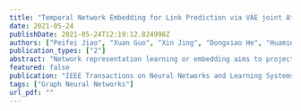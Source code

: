 ```yaml
---
title: "Temporal Network Embedding for Link Prediction via VAE joint Attention Mechanism"
date: 2021-05-24
publishDate: 2021-05-24T12:19:12.824998Z
authors: ["Peifei Jiao", "Xuan Guo", "Xin Jing", "Dongxiao He", "Huaming Wu", "Shirui Pan", "Maoguo Gong", "Wenjun Wang"]
publication_types: ["2"]
abstract: "Network representation learning or embedding aims to project the network into a low-dimensional space that can be devoted to different network tasks, such as node classification, community detection, link prediction, and visualization. Temporal networks are an important type of networks whose topological structure changes over time. Compared with methods on static networks, temporal network embedding methods are facing three challenges: 1) it cannot describe the temporal dependency across network snapshots, 2) the node embedding in the latent space fails to indicate changes in the network topology and 3) it cannot avoid a lot of redundant computation via parameter inheritance on a series of snapshots. To overcome these problems, we propose a novel temporal network embedding method named TVAE, which is based on the Variational Auto-Encoder (VAE) to capture the evolution of temporal networks for link prediction. It not only generates low-dimensional embedding vectors of nodes, but also preserves the dynamic non-linear features of temporal networks. Through the combination of a self-attention mechanism and recurrent neural network, the proposed TVAE can update node representations while keeping the temporal dependency of vectors over time. We utilize parameter inheritance to keep the new embedding close to the previous one, rather than explicitly using regularization, thus it is effective for large-scale networks. We evaluate our model and several baselines on synthetic datasets and real-world networks. The experimental results demonstrate that TVAE has significant performance advantages and lower time cost compared with the baselines."
featured: false
publication: "IEEE Transactions on Neural Networks and Learning Systems (TNNLS)"
tags: ["Graph Neural Networks"]
url_pdf: ""
---
```

